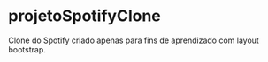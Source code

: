 # projetoSpotifyClone
Clone do Spotify criado apenas para fins de aprendizado com layout bootstrap.
